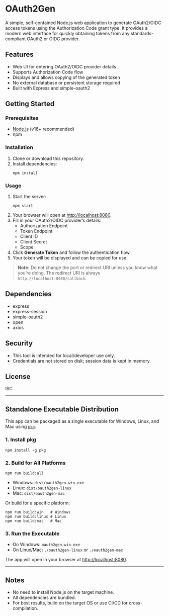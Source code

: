# OAuth2Gen

A simple, self-contained Node.js web application to generate OAuth2/OIDC access tokens using the Authorization Code grant type. It provides a modern web interface for quickly obtaining tokens from any standards-compliant OAuth2 or OIDC provider.

## Features

- Web UI for entering OAuth2/OIDC provider details
- Supports Authorization Code flow
- Displays and allows copying of the generated token
- No external database or persistent storage required
- Built with Express and simple-oauth2

## Getting Started

### Prerequisites

- [Node.js](https://nodejs.org/) (v16+ recommended)
- npm

### Installation

1. Clone or download this repository.
2. Install dependencies:
   ```
   npm install
   ```

### Usage

1. Start the server:
   ```
   npm start
   ```
2. Your browser will open at [http://localhost:8080](http://localhost:8080).
3. Fill in your OAuth2/OIDC provider’s details:
   - Authorization Endpoint
   - Token Endpoint
   - Client ID
   - Client Secret
   - Scope
4. Click **Generate Token** and follow the authentication flow.
5. Your token will be displayed and can be copied for use.

> **Note:** Do not change the port or redirect URI unless you know what you’re doing. The redirect URI is always `http://localhost:8080/callback`.

## Dependencies

- express
- express-session
- simple-oauth2
- open
- axios

## Security

- This tool is intended for local/developer use only.
- Credentials are not stored on disk; session data is kept in memory.

## License

ISC

---

## Standalone Executable Distribution

This app can be packaged as a single executable for Windows, Linux, and Mac using [`pkg`](https://github.com/vercel/pkg).

### 1. Install pkg

```
npm install -g pkg
```

### 2. Build for All Platforms

```
npm run build:all
```

- Windows: `dist/oauth2gen-win.exe`
- Linux: `dist/oauth2gen-linux`
- Mac: `dist/oauth2gen-mac`

Or build for a specific platform:

```
npm run build:win   # Windows
npm run build:linux # Linux
npm run build:mac   # Mac
```

### 3. Run the Executable

- On Windows: `oauth2gen-win.exe`
- On Linux/Mac: `./oauth2gen-linux` or `./oauth2gen-mac`

The app will open in your browser at [http://localhost:8080](http://localhost:8080).

---

## Notes
- No need to install Node.js on the target machine.
- All dependencies are bundled.
- For best results, build on the target OS or use CI/CD for cross-compilation.
